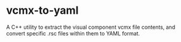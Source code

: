 # vcmx-to-yaml
A C++ utility to extract the visual component vcmx file contents, and convert specific .rsc files within them to YAML format.

